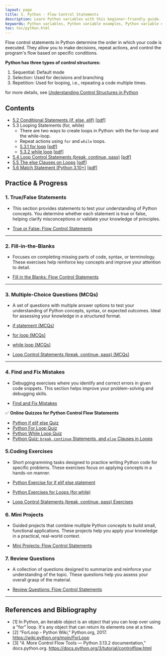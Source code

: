 ```yaml
---
layout: page
title: 5. Python - Flow Control Statements 
description: Learn Python variables with this beginner-friendly guide. Understand variable naming rules, assignments, and operations with examples and exercises. Perfect for students and professionals starting their Python journey.  
keywords: Python variables, Python variable examples, Python variable exercises, Python variable naming rules, Python variable assignment, Python beginner tutorials, Python programming basics, learn Python variables, Python coding exercises
toc: toc/python.html
---
```


Flow control statements in Python determine the order in which your code is executed. They allow you to make decisions, repeat actions, and control the program's flow based on specific conditions.

**Python has three types of control structures:**

1. Sequential: Default mode
2. Selection: Used for decisions and branching
3. Repetition: Used for looping, i.e., repeating a code multiple times.

for more details, see [Understanding Control Structures in Python](../posts/control-structures-python.md)

## Contents
- [5.2 Conditional Statements (if, else, elif)](control-flow/python-if-elif-else.md) [[pdf]](/downloads/python/control-flow/python-if-elif-else.pdf)
- 5.3 Looping Statements (for, while)
  - There are two ways to create loops in Python: with the for-loop and the while-loop.
  - Repeat actions using `for` and `while` loops.
  - [5.3.1 for loop](control-flow/python-loops-for.md) [[pdf]](/downloads/python/control-flow/python-loops-for.pdf)
  - [5.3.2 while loop](control-flow/python-loops-while.md) [[pdf]](/downloads/python/control-flow/python-loops-while.pdf)
- [5.4 Loop Control Statements (break, continue, pass)](control-flow/python-loop-control-statements.md) [[pdf]](/downloads/python/control-flow/python-loop-control-statements.pdf)
- [5.5 The else Clauses on Loops](control-flow/python-else-clauses-on-loops.md) [[pdf]](/downloads/python/control-flow/python-else-clauses-on-loops.pdf)
- [5.6 Match Statement (Python 3.10+)](control-flow/python-match-statement.md) [[pdf]](/downloads/python/control-flow/python-match-statement.pdf)

## Practice & Progress

### **1. True/False Statements** 
- This section provides statements to test your understanding of Python concepts. You determine whether each statement is true or false, helping clarify misconceptions or validate your knowledge of principles.

- [True or False: Flow Control Statements](control-flow/practice-and-progress/control-flow-true-false.md)

---

### **2. Fill-in-the-Blanks** 
- Focuses on completing missing parts of code, syntax, or terminology. These exercises help reinforce key concepts and improve your attention to detail.
  
- [Fill in the Blanks: Flow Control Statements](control-flow/practice-and-progress/control-flow-fill-blanks.md)

---

### **3. Multiple-Choice Questions (MCQs)**
- A set of questions with multiple answer options to test your understanding of Python concepts, syntax, or expected outcomes. Ideal for assessing your knowledge in a structured format.

- [if statement (MCQs)](control-flow/practice-and-progress/python-if-statement-mcqs.md)
- [for loop (MCQs)](control-flow/practice-and-progress/python-loops-for-mcqs.md)
- [while loop (MCQs)](control-flow/practice-and-progress/python-loops-while-mcqs.md)
- [Loop Control Statements (break, continue, pass) (MCQs)](control-flow/practice-and-progress/python-loop-control-statements-mcqs.md)

---

### **4. Find and Fix Mistakes**
- Debugging exercises where you identify and correct errors in given code snippets. This section helps improve your problem-solving and debugging skills.

- [Find and Fix Mistakes](control-flow/practice-and-progress/control-flow-find-fix-mistakes.md)

✅ **Online Quizzes for Python Control Flow Statements**

- [Python if elif else Quiz](../quizzes/python-if-elif-else-quiz.md)
- [Python For Loop Quiz](../quizzes/python-for-loop-quiz.md)
- [Python While Loop Quiz](../quizzes/python-while-loop-quiz.md)
- [ Python Quiz: `break`, `continue` Statements, and `else` Clauses in Loops](../quizzes/python-break-continue-else-loop-quiz.md)

### **5.Coding Exercises**
- Short programming tasks designed to practice writing Python code for specific problems. These exercises focus on applying concepts in a hands-on manner. 

- [Python Exercise for if elif else statement](../exercises/python-exercises-if-elif-else.md)
- [Python Exercises for Loops (for,while)](../exercises/python-exercises-loops.md)
- [Loop Control Statements (break, continue, pass) Exercises](../exercises/python-exercises-loop-control.md)

### **6. Mini Projects**
- Guided projects that combine multiple Python concepts to build small, functional applications. These projects help you apply your knowledge in a practical, real-world context.
  
- [Mini Projects: Flow Control Statements](control-flow/practice-and-progress/control-flow-mini-projects.md)

### **7. Review Questions**
- A collection of questions designed to summarize and reinforce your understanding of the topic. These questions help you assess your overall grasp of the material.
 
- [Review Questions: Flow Control Statements](control-flow/practice-and-progress/control-flow-review-questions.md)

--- 

## References and Bibliography

- [1] In Python, an iterable object is an object that you can loop over using a "for" loop. It's any object that can return its elements one at a time.
- [2] “ForLoop - Python Wiki,” Python.org, 2017. https://wiki.python.org/moin/ForLoop
- [3] “4. More Control Flow Tools — Python 3.13.2 documentation,” docs.python.org. <https://docs.python.org/3/tutorial/controlflow.html>
‌
